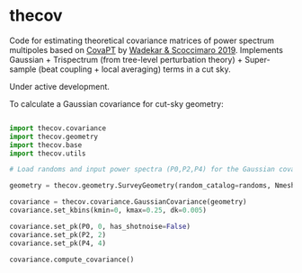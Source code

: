 # thecov

Code for estimating theoretical covariance matrices of power spectrum multipoles based on [CovaPT](https://github.com/JayWadekar/CovaPT/) by [Wadekar & Scoccimaro 2019](http://arxiv.org/abs/1910.02914). Implements Gaussian + Trispectrum (from tree-level perturbation theory) + Super-sample (beat coupling + local averaging) terms in a cut sky.

Under active development.

To calculate a Gaussian covariance for cut-sky geometry:

```python

import thecov.covariance
import thecov.geometry
import thecov.base
import thecov.utils

# Load randoms and input power spectra (P0,P2,P4) for the Gaussian covariance

geometry = thecov.geometry.SurveyGeometry(random_catalog=randoms, Nmesh=31, BoxSize=3750, alpha=1/10)

covariance = thecov.covariance.GaussianCovariance(geometry)
covariance.set_kbins(kmin=0, kmax=0.25, dk=0.005)

covariance.set_pk(P0, 0, has_shotnoise=False)
covariance.set_pk(P2, 2)
covariance.set_pk(P4, 4)

covariance.compute_covariance()
```

